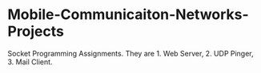 # Mobile-Communicaiton-Networks-Projects
Socket Programming Assignments. They are 1. Web Server, 2. UDP Pinger, 3. Mail Client.
